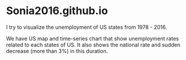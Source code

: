 # Sonia2016.github.io

I try to visualize the unemployment of US states from 1978 - 2016.

We have US map and time-series chart that show unemployment rates related to each states of US.
It also shows the national rate and sudden decrease (more than 3%) in this duration.

